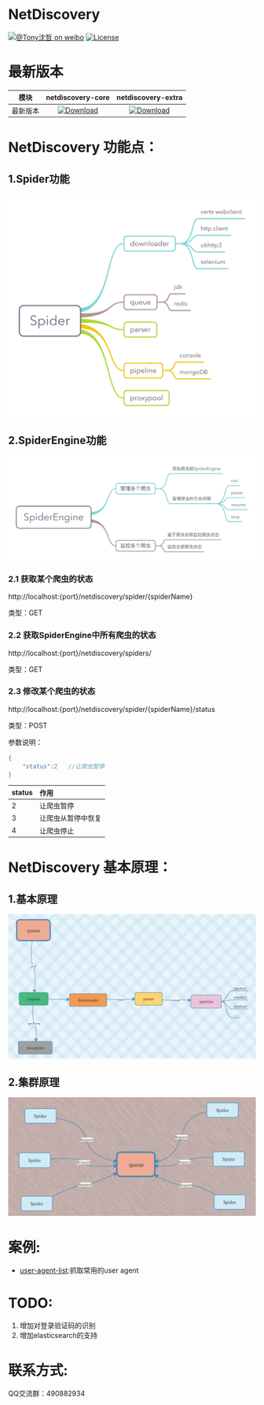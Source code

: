 # NetDiscovery

[![@Tony沈哲 on weibo](https://img.shields.io/badge/weibo-%40Tony%E6%B2%88%E5%93%B2-blue.svg)](http://www.weibo.com/fengzhizi715)
[![License](https://img.shields.io/badge/license-Apache%202-lightgrey.svg)](https://www.apache.org/licenses/LICENSE-2.0.html)

# 最新版本

模块|netdiscovery-core|netdiscovery-extra
---|:-------------:|:-------------:
最新版本| [ ![Download](https://api.bintray.com/packages/fengzhizi715/maven/netdiscovery-core/images/download.svg) ](https://bintray.com/fengzhizi715/maven/netdiscovery-core/_latestVersion)| [ ![Download](https://api.bintray.com/packages/fengzhizi715/maven/netdiscovery-extra/images/download.svg) ](https://bintray.com/fengzhizi715/maven/netdiscovery-extra/_latestVersion)

# NetDiscovery 功能点：
## 1.Spider功能

![](Spider.png)

## 2.SpiderEngine功能
![](SpiderEngine.png)


### 2.1 获取某个爬虫的状态
http://localhost:{port}/netdiscovery/spider/{spiderName}

类型：GET

### 2.2 获取SpiderEngine中所有爬虫的状态
http://localhost:{port}/netdiscovery/spiders/

类型：GET

### 2.3 修改某个爬虫的状态
http://localhost:{port}/netdiscovery/spider/{spiderName}/status

类型：POST

参数说明：

```java
{
    "status":2   //让爬虫暂停
}
```

|status       | 作用        |
|:-------------|:-------------|
|2|让爬虫暂停|
|3|让爬虫从暂停中恢复|
|4|让爬虫停止|

# NetDiscovery 基本原理：
## 1.基本原理
![](basic_principle.png)

## 2.集群原理
![](cluster_principle.png)

# 案例:
* [user-agent-list](https://github.com/fengzhizi715/user-agent-list):抓取常用的user agent

# TODO:
1. 增加对登录验证码的识别
2. 增加elasticsearch的支持

# 联系方式:
QQ交流群：490882934
